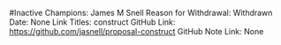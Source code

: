 #Inactive
Champions: James M Snell
Reason for Withdrawal: Withdrawn
Date: None
Link Titles: construct
GitHub Link: https://github.com/jasnell/proposal-construct
GitHub Note Link: None

